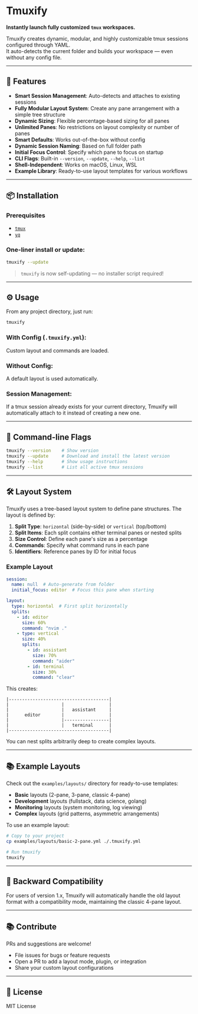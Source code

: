 # Tmuxify

**Instantly launch fully customized `tmux` workspaces.**

Tmuxify creates dynamic, modular, and highly customizable tmux sessions configured through YAML.  
It auto-detects the current folder and builds your workspace — even without any config file.

---

## 🚀 Features

- **Smart Session Management**: Auto-detects and attaches to existing sessions
- **Fully Modular Layout System**: Create any pane arrangement with a simple tree structure
- **Dynamic Sizing**: Flexible percentage-based sizing for all panes
- **Unlimited Panes**: No restrictions on layout complexity or number of panes
- **Smart Defaults**: Works out-of-the-box without config
- **Dynamic Session Naming**: Based on full folder path
- **Initial Focus Control**: Specify which pane to focus on startup
- **CLI Flags**: Built-in `--version`, `--update`, `--help`, `--list`
- **Shell-Independent**: Works on macOS, Linux, WSL
- **Example Library**: Ready-to-use layout templates for various workflows

---

## 📦 Installation

### Prerequisites

- [`tmux`](https://github.com/tmux/tmux)
- [`yq`](https://github.com/mikefarah/yq)

### One-liner install or update:

```sh
tmuxify --update
```

> `tmuxify` is now self-updating — no installer script required!

---

## ⚙️ Usage

From any project directory, just run:

```sh
tmuxify
```

### With Config (`.tmuxify.yml`):
Custom layout and commands are loaded.

### Without Config:
A default layout is used automatically.

### Session Management:
If a tmux session already exists for your current directory, Tmuxify will automatically attach to it instead of creating a new one.

---

## 🧰 Command-line Flags

```sh
tmuxify --version    # Show version
tmuxify --update     # Download and install the latest version
tmuxify --help       # Show usage instructions
tmuxify --list       # List all active tmux sessions
```

---

## 🛠 Layout System

Tmuxify uses a tree-based layout system to define pane structures. The layout is defined by:

1. **Split Type**: `horizontal` (side-by-side) or `vertical` (top/bottom)
2. **Split Items**: Each split contains either terminal panes or nested splits
3. **Size Control**: Define each pane's size as a percentage
4. **Commands**: Specify what command runs in each pane
5. **Identifiers**: Reference panes by ID for initial focus

### Example Layout

```yaml
session:
  name: null  # Auto-generate from folder
  initial_focus: editor  # Focus this pane when starting

layout:
  type: horizontal  # First split horizontally
  splits:
    - id: editor
      size: 60%
      command: "nvim ."
    - type: vertical
      size: 40%
      splits:
        - id: assistant
          size: 70%
          command: "aider"
        - id: terminal
          size: 30%
          command: "clear"
```

This creates:
```
|--------------------------------------|
|                    |                 |
|                    |   assistant     |
|      editor        |                 |
|                    |-----------------|
|                    |   terminal      |
|--------------------------------------|
```

You can nest splits arbitrarily deep to create complex layouts.

---

## 📚 Example Layouts

Check out the `examples/layouts/` directory for ready-to-use templates:

- **Basic** layouts (2-pane, 3-pane, classic 4-pane)
- **Development** layouts (fullstack, data science, golang)
- **Monitoring** layouts (system monitoring, log viewing)
- **Complex** layouts (grid patterns, asymmetric arrangements)

To use an example layout:

```bash
# Copy to your project
cp examples/layouts/basic-2-pane.yml ./.tmuxify.yml

# Run tmuxify
tmuxify
```

---

## 🧩 Backward Compatibility

For users of version 1.x, Tmuxify will automatically handle the old layout format with a compatibility mode, maintaining the classic 4-pane layout.

---

## 📚 Contribute

PRs and suggestions are welcome!

- File issues for bugs or feature requests
- Open a PR to add a layout mode, plugin, or integration
- Share your custom layout configurations

---

## 📃 License

MIT License
